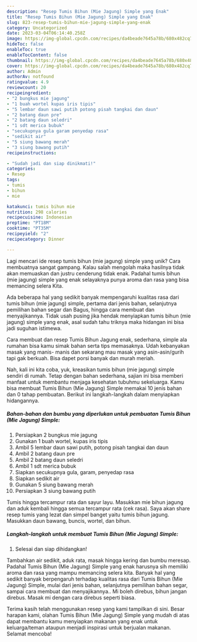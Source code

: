 ```yaml
---
description: "Resep Tumis Bihun (Mie Jagung) Simple yang Enak"
title: "Resep Tumis Bihun (Mie Jagung) Simple yang Enak"
slug: 823-resep-tumis-bihun-mie-jagung-simple-yang-enak
category: Uncategorized
date: 2023-03-04T06:14:40.258Z
image: https://img-global.cpcdn.com/recipes/da4beade7645a78b/680x482cq70/tumis-bihun-mie-jagung-simple-foto-resep-utama.jpg
hideToc: false
enableToc: true
enableTocContent: false
thumbnail: https://img-global.cpcdn.com/recipes/da4beade7645a78b/680x482cq70/tumis-bihun-mie-jagung-simple-foto-resep-utama.jpg
cover: https://img-global.cpcdn.com/recipes/da4beade7645a78b/680x482cq70/tumis-bihun-mie-jagung-simple-foto-resep-utama.jpg
author: Admin
authorAv: notfound
ratingvalue: 4.9
reviewcount: 20
recipeingredient:
- "2 bungkus mie jagung"
- "1 buah wortel kupas iris tipis"
- "5 lembar daun sawi putih potong pisah tangkai dan daun"
- "2 batang daun pre"
- "2 batang daun seledri"
- "1 sdt merica bubuk"
- "secukupnya gula garam penyedap rasa"
- "sedikit air"
- "5 siung bawang merah"
- "3 siung bawang putih"
recipeinstructions:

- "Sudah jadi dan siap dinikmati!"
categories:
- Resep
tags:
- tumis
- bihun
- mie

katakunci: tumis bihun mie 
nutrition: 298 calories
recipecuisine: Indonesian
preptime: "PT18M"
cooktime: "PT35M"
recipeyield: "2"
recipecategory: Dinner

---
```





Lagi mencari ide resep tumis bihun (mie jagung) simple yang unik? Cara membuatnya sangat gampang. Kalau salah mengolah maka hasilnya tidak akan memuaskan dan justru cenderung tidak enak. Padahal tumis bihun (mie jagung) simple yang enak selayaknya punya aroma dan rasa yang bisa memancing selera Kita.





Ada beberapa hal yang sedikit banyak mempengaruhi kualitas rasa dari tumis bihun (mie jagung) simple, pertama dari jenis bahan, selanjutnya pemilihan bahan segar dan Bagus, hingga cara membuat dan menyajikannya. Tidak usah pusing jika hendak menyiapkan tumis bihun (mie jagung) simple yang enak,      asal sudah tahu triknya maka hidangan ini bisa jadi suguhan istimewa.














Cara membuat dan resep Tumis Bihun Jagung enak, sederhana, simple ala rumahan bisa kamu simak bahan serta tips memasaknya. Udah kebanyakan masak yang manis- manis dan sekarang mau masak yang asin-asin/gurih tapi gak berkuah. Bisa dapet porsi banyak dan murah meriah.






Nah, kali ini kita coba, yuk, kreasikan tumis bihun (mie jagung) simple sendiri di rumah. Tetap dengan bahan sederhana, sajian ini bisa memberi manfaat untuk membantu menjaga kesehatan tubuhmu sekeluarga. Kamu bisa membuat Tumis Bihun (Mie Jagung) Simple memakai 10 jenis bahan dan 0 tahap pembuatan. Berikut ini langkah-langkah dalam menyiapkan hidangannya.

<!--inarticleads1-->

##### Bahan-bahan dan bumbu yang diperlukan untuk pembuatan Tumis Bihun (Mie Jagung) Simple:

1. Persiapkan 2 bungkus mie jagung
1. Gunakan 1 buah wortel, kupas iris tipis
1. Ambil 5 lembar daun sawi putih, potong pisah tangkai dan daun
1. Ambil 2 batang daun pre
1. Ambil 2 batang daun seledri
1. Ambil 1 sdt merica bubuk
1. Siapkan secukupnya gula, garam, penyedap rasa
1. Siapkan sedikit air
1. Gunakan 5 siung bawang merah
1. Persiapkan 3 siung bawang putih


Tumis hingga tercampur rata dan sayur layu. Masukkan mie bihun jagung dan aduk kembali hingga semua tercampur rata (cek rasa). Saya akan share resep tumis yang lezat dan simpel banget yaitu tumis bihun jagung. Masukkan daun bawang, buncis, wortel, dan bihun. 

<!--inarticleads2-->

##### Langkah-langkah untuk membuat Tumis Bihun (Mie Jagung) Simple:


1. Selesai dan siap dihidangkan!

Tambahkan air sedikit, aduk rata, masak hingga kering dan bumbu meresap. Padahal Tumis Bihun (Mie Jagung) Simple yang enak harusnya sih memiliki aroma dan rasa yang mampu memancing selera kita. Banyak hal yang sedikit banyak berpengaruh terhadap kualitas rasa dari Tumis Bihun (Mie Jagung) Simple, mulai dari jenis bahan, selanjutnya pemilihan bahan segar, sampai cara membuat dan menyajikannya.. Mi boleh direbus, bihun jangan direbus. Masak mi dengan cara direbus seperti biasa. 

Terima kasih telah menggunakan resep yang kami tampilkan di sini. Besar harapan kami, olahan Tumis Bihun (Mie Jagung) Simple yang mudah di atas dapat membantu kamu menyiapkan makanan yang enak untuk keluarga/teman ataupun menjadi inspirasi untuk berjualan makanan. Selamat mencoba!
